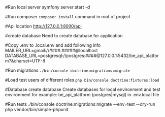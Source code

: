 #Run local server
symfony server:start -d

#Run composer
`composer install` command in root of project

#Api location
http://127.0.0.1:8000/api

#create database
Need to create database for application

#Copy .env to .local.env and add following info
MAILER_URL=gmail://####:#####@localhost
DATABASE_URL=postgresql://postgres:####@127.0.0.1:5432/be_api_platform?&charset=UTF-8

#Run migrations
`./bin/console doctrine:migrations:migrate`

#Load test users of different roles
`php bin/console doctrine:fixtures:load`

#Database create database
Create databases for local environment and test environment
for example: be_api_platform (postgres|mysql) in .env.local file

#Run tests
./bin/console doctrine:migrations:migrate --env=test --dry-run
php vendor/bin/simple-phpunit

